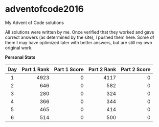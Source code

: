 # adventofcode2016
My Advent of Code solutions

All solutions were written by me. Once verified that they worked and gave correct answers (as determined by the site),
I pushed them here. Some of them I may have optimized later with better answers, but are still my own original work.

**Personal Stats**

| Day | Part 1 Rank | Part 1 Score | Part 2 Rank | Part 2 Score |
|:---:| -----------:| ------------:| -----------:| ------------:|
| 1 | 4923 | 0 | 4117 | 0 |
| 2 | 646 | 0 | 582 | 0 |
| 3 | 280 | 0 | 324 | 0 |
| 4 | 366 | 0 | 344 | 0 |
| 5 | 465 | 0 | 414 | 0 |
| 6 | 514 | 0 | 500 | 0 |